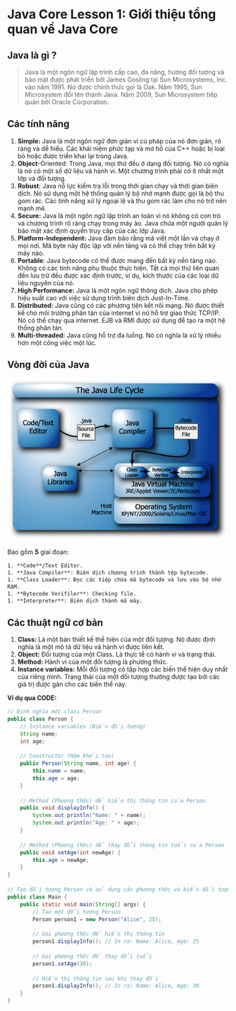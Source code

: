 # Java Core Lesson 1: Giới thiệu tổng quan về Java Core

## Java là gì ?

> Java là một ngôn ngữ lập trình cấp cao, đa năng, hướng đối tượng và bảo mật được phát triển bởi James Gosling tại Sun Microsystems, Inc. vào năm 1991. Nó được chính thức gọi là Oak. Năm 1995, Sun Microsystem đổi tên thành Java. Năm 2009, Sun Microsystem tiếp quản bởi Oracle Corporation.

## Các tính năng

1. **Simple:** Java là một ngôn ngữ đơn giản vì cú pháp của nó đơn giản, rõ ràng và dễ hiểu. Các khái niệm phức tạp và mơ hồ của C++ hoặc bị loại bỏ hoặc được triển khai lại trong Java.
2. **Object**-Oriented: Trong Java, mọi thứ đều ở dạng đối tượng. Nó có nghĩa là nó có một số dữ liệu và hành vi. Một chương trình phải có ít nhất một lớp và đối tượng.
3. **Robust**: Java nỗ lực kiểm tra lỗi trong thời gian chạy và thời gian biên dịch. Nó sử dụng một hệ thống quản lý bộ nhớ mạnh được gọi là bộ thu gom rác. Các tính năng xử lý ngoại lệ và thu gom rác làm cho nó trở nên mạnh mẽ.
4. **Secure:** Java là một ngôn ngữ lập trình an toàn vì nó không có con trỏ và chương trình rõ ràng chạy trong máy ảo. Java chứa một người quản lý bảo mật xác định quyền truy cập của các lớp Java.
5. **Platform-Independent:** Java đảm bảo rằng mã viết một lần và chạy ở mọi nơi. Mã byte này độc lập với nền tảng và có thể chạy trên bất kỳ máy nào.
6. **Portable**: Java bytecode có thể được mang đến bất kỳ nền tảng nào. Không có các tính năng phụ thuộc thực hiện. Tất cả mọi thứ liên quan đến lưu trữ đều được xác định trước, ví dụ, kích thước của các loại dữ liệu nguyên của nó.
7. **High Performance:** Java là một ngôn ngữ thông dịch. Java cho phép hiệu suất cao với việc sử dụng trình biên dịch Just-In-Time.
8. **Distributed:** Java cũng có các phương tiện kết nối mạng. Nó được thiết kế cho môi trường phân tán của internet vì nó hỗ trợ giao thức TCP/IP. Nó có thể chạy qua internet. EJB và RMI được sử dụng để tạo ra một hệ thống phân tán.
9. **Multi-threaded:** Java cũng hỗ trợ đa luồng. Nó có nghĩa là xử lý nhiều hơn một công việc một lúc.

## Vòng đời của Java

![](../../Assets/Images/JavaCore/JavaLife.png)

Bao gồm **5** giai đoạn:

	1. **Code**/Text Editor.
	1. **Java Compiler**: Biên dịch chương trình thành tệp bytecode.
	1. **Class Loader**: Đọc các tiệp chứa mã bytecode và lưu vào bộ nhớ RAM.
	1. **Bytecode Verifiler**: Checking file.
	1. **Interpreter**: Biên dịch thành mã máy.

## Các thuật ngữ cơ bản

1. **Class:** Là một bản thiết kế thể hiện của một đối tượng. Nó được định nghĩa là một mô tả dữ liệu và hành vi được liên kết.
2. **Object:** Đối tượng của một Class. Là thực tể có hành vi và trạng thái.
3. **Method:** Hành vi của một đối tượng là phương thức.
4. **Instance variables:** Mỗi đối tượng có tập hợp các biến thể hiện duy nhất của riêng mình. Trạng thái của một đối tượng thường được tạo bởi các giá trị được gán cho các biến thể này.



**Ví dụ qua CODE:**

```java
// Định nghĩa một class Person
public class Person {
    // Instance variables (Biến đối tượng)
    String name;
    int age;

    // Constructor (Hàm khởi tạo)
    public Person(String name, int age) {
        this.name = name;
        this.age = age;
    }

    // Method (Phương thức) để hiển thị thông tin của Person
    public void displayInfo() {
        System.out.println("Name: " + name);
        System.out.println("Age: " + age);
    }

    // Method (Phương thức) để thay đổi thông tin tuổi của Person
    public void setAge(int newAge) {
        this.age = newAge;
    }
}

// Tạo đối tượng Person và sử dụng các phương thức và biến đối tượng
public class Main {
    public static void main(String[] args) {
        // Tạo một đối tượng Person
        Person person1 = new Person("Alice", 25);

        // Gọi phương thức để hiển thị thông tin
        person1.displayInfo(); // In ra: Name: Alice, Age: 25

        // Gọi phương thức để thay đổi tuổi
        person1.setAge(30);

        // Hiển thị thông tin sau khi thay đổi
        person1.displayInfo(); // In ra: Name: Alice, Age: 30
    }
}

```

